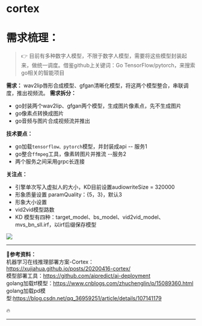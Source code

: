 # cortex


# 需求梳理：

>:point_right: 目前有多种数字人模型，不限于数字人模型，需要将这些模型封装起来，做统一调度。借鉴github上关键词：Go TensorFlow/pytorch，来搜索go相关的智能项目

**需求：**
    wav2lip唇形合成模型、gfgan清晰化模型，将这两个模型整合，串联调度，推出视频流。
**需求拆分：**
- go封装两个wav2lip、gfgan两个模型，生成图片像素点，先不生成图片
- go像素点转换成图片
- go音频与图片合成视频流并推出

**技术要点：**
- go加载`tensorflow、pytorch`模型，并封装成api  -- 服务1
- go整合`ffmpeg`工具，像素转图片并推流   --服务2
- 两个服务之间采用grpc长连接

**关注点：**
- 引擎单次写入虚拟人的大小，KD目前设置audiowriteSize = 320000
- 形象质量设置  paramQuality：{5，3}，默认3
- 形象大小设置
- vid2vid模型路数
- KD 模型有四种：target_model、bs_model、vid2vid_model、mvs_bn_sll.irf，以irf后缀保存模型

![](https://lincoln314.github.io/docs/assets/img/ai/engineering/微信图片_20221213152619.jpg)


****
**:car:参考资料：**
<br/> 机器学习在线推理部署方案-Cortex：https://xujiahua.github.io/posts/20200416-cortex/
<br/>模型部署工具：https://github.com/aipredict/ai-deployment
<br/>golang加载tf模型：https://www.cnblogs.com/zhuchenglin/p/15089360.html
<br/>golang加载pd模型:https://blog.csdn.net/qq_36959251/article/details/107141179


:fire:


****